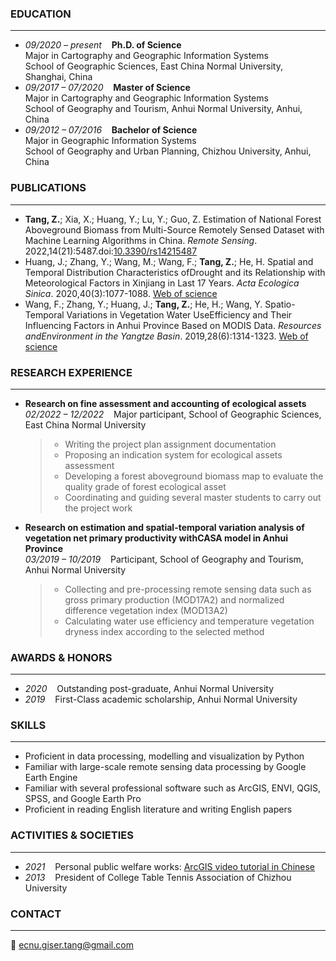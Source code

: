 
### **EDUCATION**
---
- *09/2020 – present*&nbsp;&nbsp;&nbsp;&nbsp;**Ph.D. of Science**  
  Major in Cartography and Geographic Information Systems  
  School of Geographic Sciences, East China Normal University, Shanghai, China
- *09/2017 – 07/2020*&nbsp;&nbsp;&nbsp;&nbsp;**Master of Science**  
  Major in Cartography and Geographic Information Systems  
  School of Geography and Tourism, Anhui Normal University, Anhui, China
- *09/2012 – 07/2016*&nbsp;&nbsp;&nbsp;&nbsp;**Bachelor of Science**  
  Major in Geographic Information Systems  
  School of Geography and Urban Planning, Chizhou University, Anhui, China

### **PUBLICATIONS**
---
- **Tang, Z.**; Xia, X.; Huang, Y.; Lu, Y.; Guo, Z. Estimation of National Forest Aboveground Biomass from Multi-Source Remotely Sensed Dataset with Machine Learning Algorithms in China. *Remote Sensing*. 2022,14(21):5487.doi:[10.3390/rs14215487](https://www.mdpi.com/2072-4292/14/21/5487)
- Huang, J.; Zhang, Y.; Wang, M.; Wang, F.; **Tang, Z.**; He, H. Spatial and Temporal Distribution Characteristics ofDrought and its Relationship with Meteorological Factors in Xinjiang in Last 17 Years. *Acta Ecologica Sinica*. 2020,40(3):1077-1088. [Web of science](https://www.webofscience.com/wos/alldb/full-record/CSCD:6674556)
- Wang, F.; Zhang, Y.; Huang, J.; **Tang, Z.**; He, H.; Wang, Y. Spatio-Temporal Variations in Vegetation Water UseEfficiency and Their Influencing Factors in Anhui Province Based on MODIS Data. *Resources andEnvironment in the Yangtze Basin*. 2019,28(6):1314-1323. [Web of science](https://www.webofscience.com/wos/alldb/full-record/CSCD:6524646)

### **RESEARCH EXPERIENCE**
---
- **Research on fine assessment and accounting of ecological assets**  
  *02/2022 – 12/2022*&nbsp;&nbsp;&nbsp;&nbsp;Major participant, School of Geographic Sciences, East China Normal University  
  
  > + Writing the project plan assignment documentation
  > + Proposing an indication system for ecological assets assessment
  > + Developing a forest aboveground biomass map to evaluate the quality grade of forest ecological asset
  > + Coordinating and guiding several master students to carry out the project work
- **Research on estimation and spatial-temporal variation analysis of vegetation net primary productivity withCASA model in Anhui Province**  
  *03/2019 – 10/2019*&nbsp;&nbsp;&nbsp;&nbsp;Participant, School of Geography and Tourism, Anhui Normal University  
  
  > + Collecting and pre-processing remote sensing data such as gross primary production (MOD17A2) and normalized difference vegetation index (MOD13A2)
  > + Calculating water use efficiency and temperature vegetation dryness index according to the selected method

### **AWARDS & HONORS**
---
- *2020*&nbsp;&nbsp;&nbsp;&nbsp;Outstanding post-graduate, Anhui Normal University
- *2019*&nbsp;&nbsp;&nbsp;&nbsp;First-Class academic scholarship, Anhui Normal University

### **SKILLS**
---
- Proficient in data processing, modelling and visualization by Python
- Familiar with large-scale remote sensing data processing by Google Earth Engine
- Familiar with several professional software such as ArcGIS, ENVI, QGIS, SPSS, and Google Earth Pro
- Proficient in reading English literature and writing English papers

### **ACTIVITIES & SOCIETIES**
---
- *2021*&nbsp;&nbsp;&nbsp;&nbsp;Personal public welfare works: [ArcGIS video tutorial in Chinese](https://www.bilibili.com/video/BV1w54y1a79R)
- *2013*&nbsp;&nbsp;&nbsp;&nbsp;President of College Table Tennis Association of Chizhou University

### **CONTACT**
---
📧 <ecnu.giser.tang@gmail.com>
